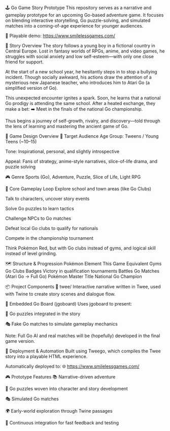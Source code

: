 🕹️ Go Game Story Prototype
This repository serves as a narrative and gameplay prototype for an upcoming Go-based adventure game. It focuses on blending interactive storytelling, Go puzzle-solving, and simulated matches into a coming-of-age experience for younger audiences.

🔗 Playable demo: https://www.smilelessgames.com/

📖 Story Overview
The story follows a young boy in a fictional country in Central Europe. Lost in fantasy worlds of RPGs, anime, and video games, he struggles with social anxiety and low self-esteem—with only one close friend for support.

At the start of a new school year, he hesitantly steps in to stop a bullying incident. Though socially awkward, his actions draw the attention of a mysterious new Japanese teacher, who introduces him to Atari Go (a simplified version of Go).

This unexpected encounter ignites a spark. Soon, he learns that a national Go prodigy is attending the same school. After a heated exchange, they make a bet:
➡️ Meet in the finals of the national Go championship.

Thus begins a journey of self-growth, rivalry, and discovery—told through the lens of learning and mastering the ancient game of Go.

🧾 Game Design Overview
🎯 Target Audience
Age Group: Tweens / Young Teens (~10–15)

Tone: Inspirational, personal, and slightly introspective

Appeal: Fans of strategy, anime-style narratives, slice-of-life drama, and puzzle solving

🎮 Genre
Sports (Go), Adventure, Puzzle, Slice of Life, Light RPG

🧠 Core Gameplay Loop
Explore school and town areas (like Go Clubs)

Talk to characters, uncover story events

Solve Go puzzles to learn tactics

Challenge NPCs to Go matches

Defeat local Go clubs to qualify for nationals

Compete in the championship tournament

Think Pokémon Red, but with Go clubs instead of gyms, and logical skill instead of level grinding.

🗺️ Structure & Progression
Pokémon Element	This Game Equivalent
Gyms	Go Clubs
Badges	Victory in qualification tournaments
Battles	Go Matches (Atari Go → Full Go)
Pokémon Master Title	National Go Champion

📦 Project Components
📝 twee/
Interactive narrative written in Twee, used with Twine to create story scenes and dialogue flow.

🎯 Embedded Go Board (jgoboard)
Uses jgoboard to present:

🧩 Go puzzles integrated in the story

🎭 Fake Go matches to simulate gameplay mechanics

Note: Full Go AI and real matches will be (hopefully) developed in the final game version.

🚀 Deployment & Automation
Built using Tweego, which compiles the Twee story into a playable HTML experience.

Automatically deployed to:
🌐 https://www.smilelessgames.com/

🎮 Prototype Features
📚 Narrative-driven adventure

🧩 Go puzzles woven into character and story development

🎭 Simulated Go matches

🌍 Early-world exploration through Twine passages

🔄 Continuous integration for fast feedback and testing